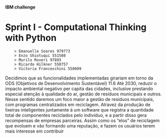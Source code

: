 #### IBM challenge
# Sprint I - Computational Thinking with Python

        > Emanuelle Soares 979773
        > Enzo Shiotuqui 551508
        > Murilo Roveri 97893
        > Ricardo Hilkner 550757
        > Victoria Franceschini 550609

 Decidimos que as funcionalidades implementadas girariam em torno da ODS (Objetivos de Desenvolvimento Sustentável) 11.6 Até 2030, reduzir o impacto ambiental negativo per capita das cidades, inclusive prestando especial atenção à qualidade do ar, gestão de resíduos municipais e outros. Nesse sentido daremos um foco maior a gestão de residuos municipais, com programas centralizados em reciclagem.
 Atravez da produção de lixeiras inteligentes juntamente à um software que registra a quantidade total de componentes reciclados pelo indivíduo, e a partir
 disso gera recompensas de empresas parceiras. Assim como os “elos” de reciclagem que evoluem e vão formando uma reputação, e fazem os
 usuários terem mais interesse em contribuir

